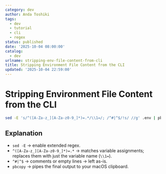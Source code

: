 ```yaml
---
category: dev
author: Anda Toshiki
tags:
  - dev
  - tutorial
  - cli
  - regex
status: published
date: '2025-10-04 08:00:00'
catalog:
  - dev
urlname: stripping-env-file-content-from-cli
title: Stripping Environment File Content from the CLI
updated: '2025-10-04 22:59:00'
---
```


# Stripping Environment File Content from the CLI

```bash
sed -E 's/^([A-Za-z_][A-Za-z0-9_]*)=.*/\\1=/; /^#|^$/!s/ //g' .env | pbcopy
```

## Explanation

- `sed -E` → enable extended regex.
- `^([A-Za-z_][A-Za-z0-9_]*)=.*` → matches variable assignments; replaces them with just the variable name (`\\1=`).
- `^#|^$` → comments or empty lines → left as-is.
- `pbcopy` → pipes the final output to your macOS clipboard.
